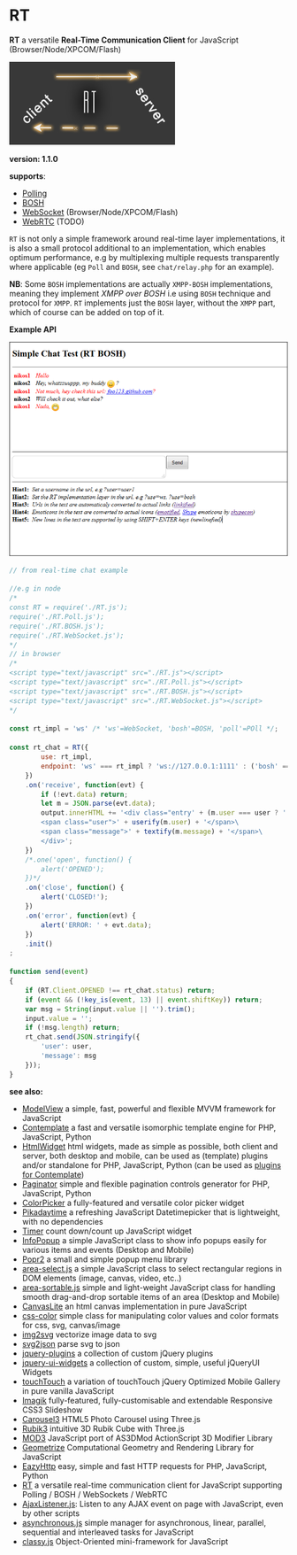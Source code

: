 # RT

**RT** a versatile **Real-Time Communication Client** for JavaScript (Browser/Node/XPCOM/Flash)

![RT](/rt.jpg)

**version: 1.1.0**

**supports**:

* [Polling](https://en.wikipedia.org/wiki/Polling_%28computer_science%29)
* [BOSH](https://en.wikipedia.org/wiki/BOSH)
* [WebSocket](https://en.wikipedia.org/wiki/WebSocket) (Browser/Node/XPCOM/Flash)
* [WebRTC](https://en.wikipedia.org/wiki/WebRTC) (TODO)



`RT` is not only a simple framework around real-time layer implementations, it is also a small protocol additional to an implementation, which enables optimum performance, e.g by multiplexing multiple requests transparently where applicable (eg `Poll` and `BOSH`, see `chat/relay.php` for an example).


**NB**: Some `BOSH` implementations are actually `XMPP-BOSH` implementations, meaning they implement *XMPP over BOSH* i.e using `BOSH` technique and protocol for `XMPP`. `RT` implements just the `BOSH` layer, without the `XMPP` part, which of course can be added on top of it.



**Example API**

![RT Simple Chat](/rt_chat.png)


```javascript
// from real-time chat example

//e.g in node
/*
const RT = require('./RT.js');
require('./RT.Poll.js');
require('./RT.BOSH.js');
require('./RT.WebSocket.js');
*/
// in browser
/*
<script type="text/javascript" src="./RT.js"></script>
<script type="text/javascript" src="./RT.Poll.js"></script>
<script type="text/javascript" src="./RT.BOSH.js"></script>
<script type="text/javascript" src="./RT.WebSocket.js"></script>
*/

const rt_impl = 'ws' /* 'ws'=WebSocket, 'bosh'=BOSH, 'poll'=POll */;

const rt_chat = RT({
        use: rt_impl,
        endpoint: 'ws' === rt_impl ? 'ws://127.0.0.1:1111' : ('bosh' === rt_impl ? 'http:127.0.0.1:2222/chat/relay.php?bosh=1' : 'http:127.0.0.1:2222/chat/relay.php?poll=1')
    })
    .on('receive', function(evt) {
        if (!evt.data) return;
        let m = JSON.parse(evt.data);
        output.innerHTML += '<div class="entry' + (m.user === user ? ' own' : '') + '">\
        <span class="user">' + userify(m.user) + '</span>\
        <span class="message">' + textify(m.message) + '</span>\
        </div>';
    })
    /*.one('open', function() {
        alert('OPENED');
    })*/
    .on('close', function() {
        alert('CLOSED!');
    })
    .on('error', function(evt) {
        alert('ERROR: ' + evt.data);
    })
    .init()
;

function send(event)
{
    if (RT.Client.OPENED !== rt_chat.status) return;
    if (event && (!key_is(event, 13) || event.shiftKey)) return;
    var msg = String(input.value || '').trim();
    input.value = '';
    if (!msg.length) return;
    rt_chat.send(JSON.stringify({
        'user': user,
        'message': msg
    }));
}
```

**see also:**

* [ModelView](https://github.com/foo123/modelview.js) a simple, fast, powerful and flexible MVVM framework for JavaScript
* [Contemplate](https://github.com/foo123/Contemplate) a fast and versatile isomorphic template engine for PHP, JavaScript, Python
* [HtmlWidget](https://github.com/foo123/HtmlWidget) html widgets, made as simple as possible, both client and server, both desktop and mobile, can be used as (template) plugins and/or standalone for PHP, JavaScript, Python (can be used as [plugins for Contemplate](https://github.com/foo123/Contemplate/blob/master/src/js/plugins/plugins.txt))
* [Paginator](https://github.com/foo123/Paginator)  simple and flexible pagination controls generator for PHP, JavaScript, Python
* [ColorPicker](https://github.com/foo123/ColorPicker) a fully-featured and versatile color picker widget
* [Pikadaytime](https://github.com/foo123/Pikadaytime) a refreshing JavaScript Datetimepicker that is lightweight, with no dependencies
* [Timer](https://github.com/foo123/Timer) count down/count up JavaScript widget
* [InfoPopup](https://github.com/foo123/InfoPopup) a simple JavaScript class to show info popups easily for various items and events (Desktop and Mobile)
* [Popr2](https://github.com/foo123/Popr2) a small and simple popup menu library
* [area-select.js](https://github.com/foo123/area-select.js) a simple JavaScript class to select rectangular regions in DOM elements (image, canvas, video, etc..)
* [area-sortable.js](https://github.com/foo123/area-sortable.js) simple and light-weight JavaScript class for handling smooth drag-and-drop sortable items of an area (Desktop and Mobile)
* [CanvasLite](https://github.com/foo123/CanvasLite) an html canvas implementation in pure JavaScript
* [css-color](https://github.com/foo123/css-color) simple class for manipulating color values and color formats for css, svg, canvas/image
* [img2svg](https://github.com/foo123/img2svg) vectorize image data to svg
* [svg2json](https://github.com/foo123/svg2json) parse svg to json
* [jquery-plugins](https://github.com/foo123/jquery-plugins) a collection of custom jQuery plugins
* [jquery-ui-widgets](https://github.com/foo123/jquery-ui-widgets) a collection of custom, simple, useful jQueryUI Widgets
* [touchTouch](https://github.com/foo123/touchTouch) a variation of touchTouch jQuery Optimized Mobile Gallery in pure vanilla JavaScript
* [Imagik](https://github.com/foo123/Imagik) fully-featured, fully-customisable and extendable Responsive CSS3 Slideshow
* [Carousel3](https://github.com/foo123/Carousel3) HTML5 Photo Carousel using Three.js
* [Rubik3](https://github.com/foo123/Rubik3) intuitive 3D Rubik Cube with Three.js
* [MOD3](https://github.com/foo123/MOD3) JavaScript port of AS3DMod ActionScript 3D Modifier Library
* [Geometrize](https://github.com/foo123/Geometrize) Computational Geometry and Rendering Library for JavaScript
* [EazyHttp](https://github.com/foo123/EazyHttp) easy, simple and fast HTTP requests for PHP, JavaScript, Python
* [RT](https://github.com/foo123/RT) a versatile real-time communication client for JavaScript supporting Polling / BOSH / WebSockets / WebRTC
* [AjaxListener.js](https://github.com/foo123/AjaxListener.js): Listen to any AJAX event on page with JavaScript, even by other scripts
* [asynchronous.js](https://github.com/foo123/asynchronous.js) simple manager for asynchronous, linear, parallel, sequential and interleaved tasks for JavaScript
* [classy.js](https://github.com/foo123/classy.js) Object-Oriented mini-framework for JavaScript

